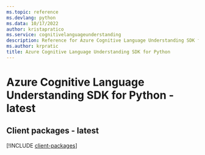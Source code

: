 ```yaml
---
ms.topic: reference
ms.devlang: python
ms.data: 10/17/2022
author: kristapratico
ms.service: cognitivelanguageunderstanding
description: Reference for Azure Cognitive Language Understanding SDK for Python
ms.author: krpratic
title: Azure Cognitive Language Understanding SDK for Python
---
```

# Azure Cognitive Language Understanding SDK for Python - latest

## Client packages - latest
[!INCLUDE [client-packages](cognitive-language-understanding-client-index.md)]